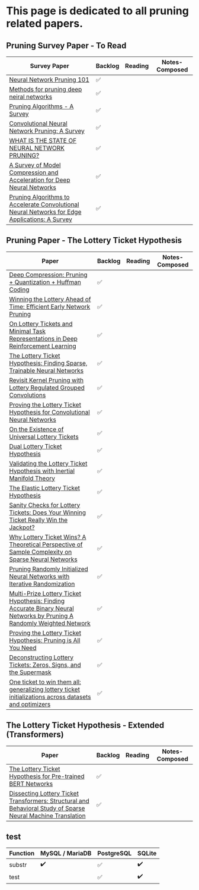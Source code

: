 # This page is dedicated to all pruning related papers. 


## Pruning Survey Paper - To Read

| Survey Paper              | Backlog | Reading | Notes-Composed | 
| ------------------------  |---------| --------| ---------------|
|[Neural Network Pruning 101](https://towardsdatascience.com/neural-network-pruning-101-af816aaea61)|:white_check_mark: |||
|[Methods for pruning deep neiral networks](http://usir.salford.ac.uk/id/eprint/64107/8/Methods_for_Pruning_Deep_Neural_Networks.pdf)| :white_check_mark: |||
|[Pruning Algorithms - A Survey](https://axon.cs.byu.edu/~martinez/classes/678/Papers/Reed_PruningSurvey.pdf)|:white_check_mark: ||| 
|[Convolutional Neural Network Pruning: A Survey](https://ieeexplore.ieee.org/stamp/stamp.jsp?tp=&arnumber=9189610)|:white_check_mark: |||
|[WHAT IS THE STATE OF NEURAL NETWORK PRUNING?](https://arxiv.org/pdf/2003.03033.pdf)|:white_check_mark: |||
|[A Survey of Model Compression and Acceleration for Deep Neural Networks](https://arxiv.org/abs/1710.09282)| :white_check_mark: |||
|[Pruning Algorithms to Accelerate Convolutional Neural Networks for Edge Applications: A Survey](https://arxiv.org/pdf/2005.04275.pdf)| :white_check_mark: |||


## Pruning Paper - The Lottery Ticket Hypothesis 

| Paper               | Backlog | Reading | Notes-Composed | 
| --------------------|---------| --------| ---------------|
| [Deep Compression: Pruning + Quantization + Huffman Coding](https://arxiv.org/abs/1510.00149) |:white_check_mark: |||
| [Winning the Lottery Ahead of Time: Efficient Early Network Pruning](https://proceedings.mlr.press/v162/rachwan22a.html) |:white_check_mark: |||
| [On Lottery Tickets and Minimal Task Representations in Deep Reinforcement Learning](https://openreview.net/forum?id=Fl3Mg_MZR-)|:white_check_mark: |||
| [The Lottery Ticket Hypothesis: Finding Sparse, Trainable Neural Networks](https://arxiv.org/abs/1803.03635)|:white_check_mark: |||
| [Revisit Kernel Pruning with Lottery Regulated Grouped Convolutions](https://openreview.net/forum?id=LdEhiMG9WLO)|:white_check_mark: |||
| [Proving the Lottery Ticket Hypothesis for Convolutional Neural Networks](https://openreview.net/forum?id=Vjki79-619-)|:white_check_mark: |||
| [On the Existence of Universal Lottery Tickets ](https://openreview.net/forum?id=SYB4WrJql1n)|:white_check_mark: |||
| [Dual Lottery Ticket Hypothesis](https://openreview.net/forum?id=fOsN52jn25l)|:white_check_mark: |||
| [Validating the Lottery Ticket Hypothesis with Inertial Manifold Theory](https://papers.nips.cc/paper/2021/hash/fdc42b6b0ee16a2f866281508ef56730-Abstract.html)|:white_check_mark: |||
| [The Elastic Lottery Ticket Hypothesis](https://papers.nips.cc/paper/2021/hash/dfccdb8b1cc7e4dab6d33db0fef12b88-Abstract.html)|:white_check_mark: |||
| [Sanity Checks for Lottery Tickets: Does Your Winning Ticket Really Win the Jackpot?](https://papers.nips.cc/paper/2021/hash/6a130f1dc6f0c829f874e92e5458dced-Abstract.html)|:white_check_mark: |||
| [Why Lottery Ticket Wins? A Theoretical Perspective of Sample Complexity on Sparse Neural Networks](https://papers.nips.cc/paper/2021/hash/15f99f2165aa8c86c9dface16fefd281-Abstract.html)|:white_check_mark: |||
| [Pruning Randomly Initialized Neural Networks with Iterative Randomization](https://papers.nips.cc/paper/2021/hash/23e582ad8087f2c03a5a31c125123f9a-Abstract.html)|:white_check_mark: |||
| [Multi-Prize Lottery Ticket Hypothesis: Finding Accurate Binary Neural Networks by Pruning A Randomly Weighted Network](https://openreview.net/forum?id=U_mat0b9iv)|:white_check_mark: |||
| [Proving the Lottery Ticket Hypothesis: Pruning is All You Need](https://arxiv.org/abs/2002.00585)|:white_check_mark: |||
| [Deconstructing Lottery Tickets: Zeros, Signs, and the Supermask](https://arxiv.org/abs/1905.01067)|:white_check_mark: |||
| [One ticket to win them all: generalizing lottery ticket initializations across datasets and optimizers](https://arxiv.org/abs/1906.02773)|:white_check_mark: |||

## The Lottery Ticket Hypothesis - Extended (Transformers)
| Paper              | Backlog | Reading | Notes-Composed|
| -------------------|---------|---------|---------------|
| [The Lottery Ticket Hypothesis for Pre-trained BERT Networks](https://proceedings.neurips.cc/paper/2020/file/b6af2c9703f203a2794be03d443af2e3-Paper.pdf)|:white_check_mark: |||
| [Dissecting Lottery Ticket Transformers: Structural and Behavioral Study of Sparse Neural Machine Translation](https://aclanthology.org/2020.blackboxnlp-1.19/)|:white_check_mark: |||

## test
Function | MySQL / MariaDB | PostgreSQL | SQLite
:------------ | :-------------| :-------------| :-------------
substr | :heavy_check_mark: |  :white_check_mark: | :heavy_check_mark:
test | |  :white_check_mark: | :heavy_check_mark:
